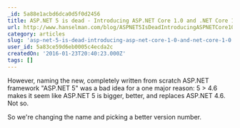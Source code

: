 ```yaml
---
_id: 5a88e1acbd6dca0d5f0d2456
title: ASP.NET 5 is dead - Introducing ASP.NET Core 1.0 and .NET Core 1.0
url: http://www.hanselman.com/blog/ASPNET5IsDeadIntroducingASPNETCore10AndNETCore10.aspx
category: articles
slug: 'asp-net-5-is-dead-introducing-asp-net-core-1-0-and-net-core-1-0'
user_id: 5a83ce59d6eb0005c4ecda2c
createdOn: '2016-01-23T20:40:23.000Z'
tags: []
---
```


However, naming the new, completely written from scratch ASP.NET framework "ASP.NET 5" was a bad idea for a one major reason: 5 > 4.6 makes it seem like ASP.NET 5 is bigger, better, and replaces ASP.NET 4.6. Not so.

So we're changing the name and picking a better version number.
